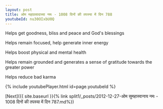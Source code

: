```yaml
---
layout: post
title: ओम महाप्रसादाच्या नमः - 1008 दिनों की तपस्या में दिन 788
youtubeId: nu30OIxbU0Q
---
```

 
 
Helps get goodness, bliss and peace and God's blessings
 
Helps remain focused, help generate inner energy 
 
Helps boost physical and mental health 
 
Helps remain grounded and generates a sense of gratitude towards the greater power 
 
Helps reduce bad karma
 
 
 
 


{% include youtubePlayer.html id=page.youtubeId %}
 
[Next]({{ site.baseurl }}{% link  split1/_posts/2012-12-27-ओम सुमहास्वानाय नमः - 1008 दिनों की तपस्या में दिन 787.md%})
 
